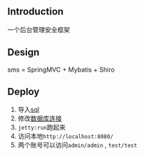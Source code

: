 ## Introduction ##
一个后台管理安全框架


## Design ##
sms = SpringMVC + Mybatis + Shiro


## Deploy ##

1. 导入[sql](https://github.com/jasonsoso/jason-sms/blob/master/src/main/resources/META-INF/sql/sms.sql "sql")
2. 修改[数据库连接](https://github.com/jasonsoso/jason-sms/blob/master/src/main/resources/configuration.properties)
3. `jetty:run`跑起来 
4. 访问本地`http://localhost:8080/`
5. 两个账号可以访问`admin/admin` , `test/test`